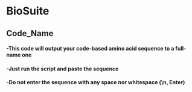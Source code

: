 # **BioSuite**


## **Code_Name**

#### -This code will output your code-based amino acid sequence to a full-name one
#### -Just run the script and paste the sequence
#### -Do not enter the sequence with any space nor whitespace (\n, Enter)
